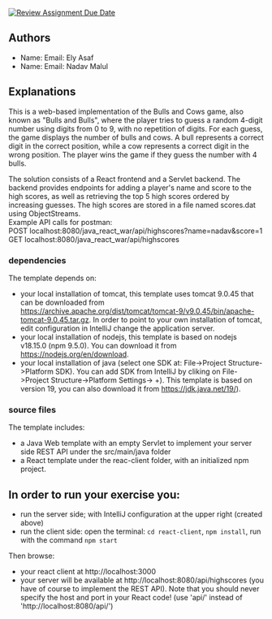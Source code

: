 [![Review Assignment Due Date](https://classroom.github.com/assets/deadline-readme-button-24ddc0f5d75046c5622901739e7c5dd533143b0c8e959d652212380cedb1ea36.svg)](https://classroom.github.com/a/YDg-_nm7)
## Authors
* Name:  Email: Ely Asaf 
* Name:  Email: Nadav Malul  

## Explanations


This is a web-based implementation of the Bulls and Cows game, also known as "Bulls and Bulls", where the player tries to guess a random 4-digit number using digits from 0 to 9, with no repetition of digits. For each guess, the game displays the number of bulls and cows. A bull represents a correct digit in the correct position, while a cow represents a correct digit in the wrong position. The player wins the game if they guess the number with 4 bulls.

The solution consists of a React frontend and a Servlet backend. The backend provides endpoints for adding a player's name and score to the high scores, as well as retrieving the top 5 high scores ordered by increasing guesses. The high scores are stored in a file named scores.dat using ObjectStreams.<br>
Example API calls for postman:<br>
 POST localhost:8080/java_react_war/api/highscores?name=nadav&score=1 <br>
 GET localhost:8080/java_react_war/api/highscores <br>

###  dependencies
The template depends on:
* your local installation of tomcat, this template uses
  tomcat 9.0.45 that can be downloaded from https://archive.apache.org/dist/tomcat/tomcat-9/v9.0.45/bin/apache-tomcat-9.0.45.tar.gz.
  In order to point to your own installation of tomcat, edit configuration in IntelliJ change the application server.
* your local installation of nodejs, this template is based on nodejs v18.15.0 (npm 9.5.0). You can download it from https://nodejs.org/en/download.
* your local installation of java (select one SDK at: File->Project Structure->Platform SDK). You can add SDK from IntelliJ by cliking on  File->Project Structure->Platform Settings-> +).
  This template is based on version 19, you can also download it from https://jdk.java.net/19/).

###  source files
The template includes:
* a Java Web template with an empty Servlet to implement your server side REST API under the src/main/java folder
* a React template under the reac-client folder, with an initialized npm project.

## In order to run your exercise you:
* run the server side; with IntelliJ configuration at the upper right (created above)
* run the client side: open the terminal: `cd react-client`, `npm install`,  run with the command `npm start`

Then browse:
* your react client at http://localhost:3000
* your server will be available at http://localhost:8080/api/highscores (you have of course to implement the REST API).
  Note that you should never specify the host and port in your React code! (use 'api/' instead of 'http://localhost:8080/api/')

